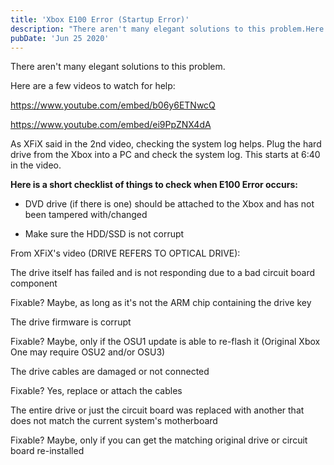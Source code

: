 ```yaml
---
title: 'Xbox E100 Error (Startup Error)'
description: "There aren't many elegant solutions to this problem.Here are a few videos to watch for help: As XFiX said in the 2nd video, checking the system log helps."
pubDate: 'Jun 25 2020'
---
```


There aren't many elegant solutions to this problem.

Here are a few videos to watch for help:

<https://www.youtube.com/embed/b06y6ETNwcQ>

<https://www.youtube.com/embed/ei9PpZNX4dA>

As XFiX said in the 2nd video, checking the system log helps. Plug the hard drive from the Xbox into a PC and check the system log. This starts at 6:40 in the video.

**Here is a short checklist of things to check when E100 Error occurs:**

- DVD drive (if there is one) should be attached to the Xbox and has not been tampered with/changed

- Make sure the HDD/SSD is not corrupt

From XFiX's video (DRIVE REFERS TO OPTICAL DRIVE):

The drive itself has failed and is not responding due to a bad circuit board component

Fixable? Maybe, as long as it's not the ARM chip containing the drive key

The drive firmware is corrupt

Fixable? Maybe, only if the OSU1 update is able to re-flash it (Original Xbox One may require OSU2 and/or OSU3)

The drive cables are damaged or not connected

Fixable? Yes, replace or attach the cables

The entire drive or just the circuit board was replaced with another that does not match the current system's motherboard

Fixable? Maybe, only if you can get the matching original drive or circuit board re-installed